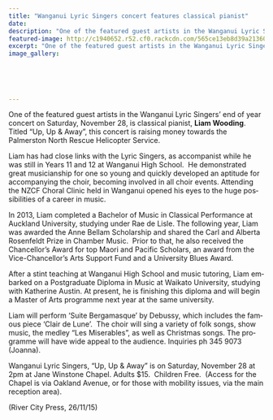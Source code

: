 ```yaml
---
title: "Wanganui Lyric Singers concert features classical pianist"
date: 
description: "One of the featured guest artists in the Wanganui Lyric Singers’ end of year concert on Saturday, November 28, is classical pianist, Liam Wooding. Titled “Up, Up & Away”, this concert is raising money"
featured-image: http://c1940652.r52.cf0.rackcdn.com/565ce13eb8d39a21360028e9/Liam-Wooding-at-the-piano-RCP-Nov-2015.jpg
excerpt: "One of the featured guest artists in the Wanganui Lyric Singers’ end of year concert on Saturday, November 28, is classical pianist, Liam Wooding. Titled “Up, Up & Away”, this concert is raising money towards the Palmerston North Rescue Helicopter Service."
image_gallery:
    
    
    
    
    
---
```


<p class="BasicParagraph"><span class="CharacterStyle1"><span lang="EN-GB">One of the featured guest artists in the Wanganui Lyric Singers&rsquo; end of year concert on Saturday, November 28, is classical pianist, <strong>Liam Wooding</strong>. Titled &ldquo;Up, Up &amp; Away&rdquo;, this concert is raising money towards the Palmerston North Rescue Helicopter Service. </span></span></p>
<p class="BasicParagraph"><span class="CharacterStyle1"><span lang="EN-GB">Liam has had close links with the Lyric Singers, as accompanist while he was still in Years 11 and 12 at Wanganui High School.&nbsp; He demonstrated great musicianship for one so young and quickly developed an aptitude for accompanying the choir, becoming involved in all choir events. Attending the NZCF Choral Clinic held in Wanganui opened his eyes to the huge possibilities of a career in music.</span></span></p>
<p class="BasicParagraph"><span class="CharacterStyle1"><span lang="EN-GB">In 2013, Liam completed a Bachelor of Music in Classical Performance at Auckland University, studying under Rae de Lisle. The following year, Liam was awarded the Anne Bellam Scholarship and shared the Carl and Alberta Rosenfeldt Prize in Chamber Music.&nbsp; Prior to that, he also received the Chancellor&rsquo;s Award for top Maori and Pacific Scholars, an award from the Vice-Chancellor&rsquo;s Arts Support Fund and a University Blues Award.</span></span></p>
<p class="BasicParagraph"><span class="CharacterStyle1"><span lang="EN-GB">After a stint teaching at Wanganui High School and music tutoring, Liam embarked on a Postgraduate Diploma in Music at Waikato University, studying with Katherine Austin. At present, he is finishing this diploma and will begin a Master of Arts programme next year at the same university.</span></span></p>
<p class="BasicParagraph"><span class="CharacterStyle1"><span lang="EN-GB">Liam will perform &lsquo;Suite Bergamasque&rsquo; by Debussy, which includes the famous piece &lsquo;Clair de Lune&rsquo;.&nbsp; The choir will sing a variety of folk songs, show music, the medley &ldquo;Les Miserables&rdquo;, as well as Christmas songs. The programme will have wide appeal to the audience. Inquiries ph 345 9073 (Joanna).</span></span></p>
<p class="BasicParagraph"><span class="CharacterStyle1"><span lang="EN-GB">Wanganui Lyric Singers, &ldquo;Up, Up &amp; Away&rdquo; is on Saturday, November 28 at 2pm at Jane Winstone Chapel. Adults $15.&nbsp; Children Free.&nbsp; (Access for the Chapel is via Oakland Avenue, or for those with mobility issues, via the main reception area).</span></span></p>
<p class="BasicParagraph"><span class="CharacterStyle1"><span lang="EN-GB">(River City Press, 26/11/15)</span></span></p>

